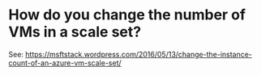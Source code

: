 <properties
    pageTitle="How do you change the number of VMs in a scale set"
    description="How do you change the number of VMs in a scale set"
    service="scalesets"
    author="negat"
    displayOrder="19"
    selfHelpType="resource"
    supportTopicIds=""
    productPesIds=""
    resourceTags=""
    cloudEnvironments="public"
/>

# How do you change the number of VMs in a scale set?


See: https://msftstack.wordpress.com/2016/05/13/change-the-instance-count-of-an-azure-vm-scale-set/
